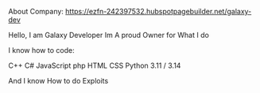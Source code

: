 About Company: https://ezfn-242397532.hubspotpagebuilder.net/galaxy-dev

Hello, I am Galaxy Developer Im A proud Owner for What I do

I know how to code:

C++
C#
JavaScript
php
HTML
CSS
Python 3.11 / 3.14

And I know How to do Exploits
